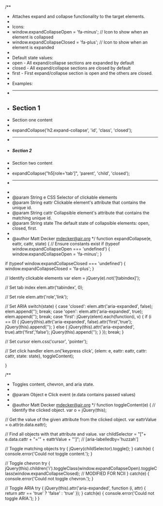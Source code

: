 /**
 * Attaches expand and collapse functionality to the target elements.
 *
 * Icons:
 * window.expandCollapseOpen = 'fa-minus'; // Icon to show when an element is collapsed
 * window.expandCollapseClosed = 'fa-plus'; // Icon to show when an element is expanded
 *
 * Default state values:
 * open - All expand/collapse sections are expanded by default
 * closed - All expand/collapse sections are closed by default
 * first - First expand/collapse section is open and the others are closed.
 *
 * Examples:
 * ----
 * <h2 class='expand-collapse' id='section-one'>Section 1</h2>
 * <div class='section-one'>Section one content</div>
 *
 * expandCollapse('h2.expand-collapse', 'id', 'class', 'closed');
 * ----
 * <h5 role='tab' parent='section-two'>Section 2</h2>
 * <div child='section-two'>Section two content</div>
 *
 * expandCollapse("h5[role='tab']", 'parent', 'child', 'closed');
 * ----
 *
 * @param String e CSS Selector of clickable elements
 * @param String eattr Clickable element's attribute that contains the unique id.
 * @param String cattr Collapsible element's attribute that contains the matching unique id.
 * @param String state The default state of collapsible elements: open, closed, first.
 *
 * @author Matt Decker <mdecker@air.org>
 */
function expandCollapse(e, eattr, cattr, state)
{
  // Ensure constants exist
  if (typeof window.expandCollapseOpen === 'undefined') {
    window.expandCollapseOpen = 'fa-minus';
  }

  if (typeof window.expandCollapseClosed === 'undefined') {
    window.expandCollapseClosed = 'fa-plus';
  }

  // Identify clickable elements
  var elem = jQuery(e).not('[tabindex]');

  // Set tab index
  elem.attr('tabindex', 0);

  // Set role
  elem.attr('role','link');

  // Set ARIA
  switch(state)
  {
    case 'closed':
      elem.attr('aria-expanded', false);
      elem.append('<i class="expandCollapseChevron fa '+window.expandCollapseOpen+'" style="pointer-events: none;" ></i>');
      break;
    case 'open':
      elem.attr('aria-expanded', true);
      elem.append('<i class="expandCollapseChevron fa '+window.expandCollapseClosed+'" style="pointer-events: none;"></i>');
      break;
    case 'first':
      jQuery(elem).each(function(i, v) {
        if (i == 0) {
          jQuery(this).attr('aria-expanded', false).attr('first','true');
          jQuery(this).append('<i class="expandCollapseChevron fa '+window.expandCollapseOpen+'" style="pointer-events: none;" ></i>');
        } else {
          jQuery(this).attr('aria-expanded', true).attr('first','false');
          jQuery(this).append('<i class="expandCollapseChevron fa '+window.expandCollapseClosed+'" style="pointer-events: none;"></i>');
        }
      });
      break;
  }

  // Set cursor
  elem.css('cursor', 'pointer');

  // Set click handler
  elem.on('keypress click', {elem: e, eattr: eattr, cattr: cattr, state: state}, toggleContent);

}

/**
 * Toggles content, chevron, and aria state.
 *
 * @param Object e Click event (e.data contains passed values)
 *
 * @author Matt Decker <mdecker@air.org>
 */
function toggleContent(e)
{
  // Identify the clicked object.
  var o = jQuery(this);

  // Get the value of the given attribute from the clicked object.
  var eattrValue = o.attr(e.data.eattr);

  // Find all objects with that attribute and value.
  var childSelector = "["+ e.data.cattr + "='" + eattrValue + "']"; // [aria-labelledby='huzzah']

  // Toggle matching objects
  try {
    jQuery(childSelector).toggle();
  } catch(e)
  {
    console.error('Could not toggle content.');
  }

  // Toggle chevron
  try {
    jQuery(this).children('i').toggleClass(window.expandCollapseOpen).toggleClass(window.expandCollapseClosed); // MODIFIED FOR NCII
  } catch(e)
  {
    console.error('Could not toggle chevron.');
  }

  // Toggle ARIA
  try {
    jQuery(this).attr('aria-expanded', function (i, attr) {
      return attr == 'true' ? 'false' : 'true'
    });
  } catch(e)
  {
    console.error('Could not toggle ARIA.');
  }
}